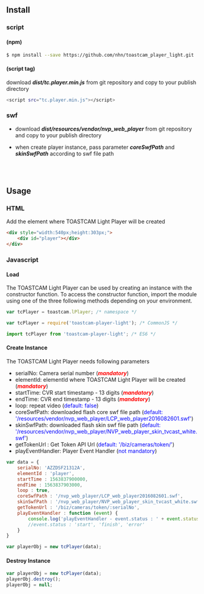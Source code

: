 ## Install

### script

#### (npm)

```sh
$ npm install --save https://github.com/nhn/toastcam_player_light.git
```

#### (script tag)

download ***dist/tc.player.min.js*** from git repository and copy to your publish directory

```sh
<script src="tc.player.min.js"></script>
```

### swf

 - download ***dist/resources/vendor/nvp_web_player*** from git repository and copy to your publish directory

 - when create player instance, pass parameter ***coreSwfPath*** and ***skinSwfPath*** according to swf file path
 

<br>
<br>

## Usage

### HTML

Add the element where TOASTCAM Light Player will be created

``` html
<div style="width:540px;height:303px;">
    <div id="player"></div>
</div>
```

### Javascript
#### Load
The TOASTCAM Light Player can be used by creating an instance with the constructor function. To access the constructor function, import the module using one of the three following methods depending on your environment.

```javascript
var tcPlayer = toastcam.lPlayer; /* namespace */
```
```javascript
var tcPlayer = require('toastcam-player-light'); /* CommonJS */
```
```javascript
import tcPlayer from 'toastcam-player-light'; /* ES6 */
```

#### Create Instance

The TOASTCAM Light Player needs following parameters

 - serialNo: Camera serial number (***<span style="color:red">mandatory</span>***)
 - elementId: elementId where TOASTCAM Light Player will be created (***<span style="color:red">mandatory</span>***)
 - startTime: CVR start timestamp - 13 digits (***<span style="color:red">mandatory</span>***)  
 - endTime: CVR end timestamp - 13 digits (***<span style="color:red">mandatory</span>***)
 - loop: repeat video (<span style="color:blue">default: false</span>)
 - coreSwfPath: downloaded flash core swf file path (<span style="color:blue">default: '/resources/vendor/nvp_web_player/LCP_web_player2016082601.swf'</span>)
 - skinSwfPath: downloaded flash skin swf file path (<span style="color:blue">default: '/resources/vendor/nvp_web_player/NVP_web_player_skin_tvcast_white.swf'</span>)
 - getTokenUrl : Get Token API Url (<span style="color:blue">default: '/biz/cameras/token/'</span>)
 - playEventHandler: Player Event Handler (<span style="color:blue">not mandatory</span>)

```javascript
var data = {
    serialNo: 'AZZDSF21312A',
    elementId : 'player',
    startTime : 1563837900000,
    endTime : 1563837903000,
    loop : true,
    coreSwfPath : '/nvp_web_player/LCP_web_player2016082601.swf',
    skinSwfPath : '/nvp_web_player/NVP_web_player_skin_tvcast_white.swf',
    getTokenUrl : '/biz/cameras/token/:serialNo',
    playEventHandler : function (event) {
        console.log('playEventHandler - event.status : ' + event.status); 
        //event.status : 'start', 'finish', 'error'
    }
}

var playerObj = new tcPlayer(data);
```

#### Destroy Instance

```javascript
var playerObj = new tcPlayer(data);
playerObj.destroy();
playerObj = null;
```